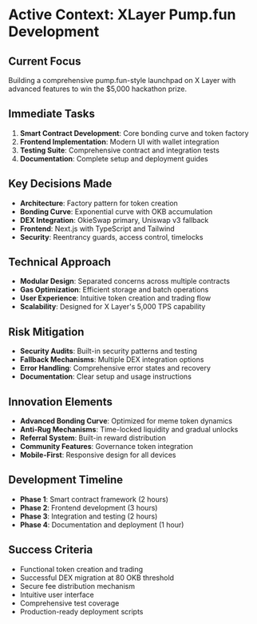 # Active Context: XLayer Pump.fun Development

## Current Focus
Building a comprehensive pump.fun-style launchpad on X Layer with advanced features to win the $5,000 hackathon prize.

## Immediate Tasks
1. **Smart Contract Development**: Core bonding curve and token factory
2. **Frontend Implementation**: Modern UI with wallet integration
3. **Testing Suite**: Comprehensive contract and integration tests
4. **Documentation**: Complete setup and deployment guides

## Key Decisions Made
- **Architecture**: Factory pattern for token creation
- **Bonding Curve**: Exponential curve with OKB accumulation
- **DEX Integration**: OkieSwap primary, Uniswap v3 fallback
- **Frontend**: Next.js with TypeScript and Tailwind
- **Security**: Reentrancy guards, access control, timelocks

## Technical Approach
- **Modular Design**: Separated concerns across multiple contracts
- **Gas Optimization**: Efficient storage and batch operations
- **User Experience**: Intuitive token creation and trading flow
- **Scalability**: Designed for X Layer's 5,000 TPS capability

## Risk Mitigation
- **Security Audits**: Built-in security patterns and testing
- **Fallback Mechanisms**: Multiple DEX integration options
- **Error Handling**: Comprehensive error states and recovery
- **Documentation**: Clear setup and usage instructions

## Innovation Elements
- **Advanced Bonding Curve**: Optimized for meme token dynamics
- **Anti-Rug Mechanisms**: Time-locked liquidity and gradual unlocks
- **Referral System**: Built-in reward distribution
- **Community Features**: Governance token integration
- **Mobile-First**: Responsive design for all devices

## Development Timeline
- **Phase 1**: Smart contract framework (2 hours)
- **Phase 2**: Frontend development (3 hours)
- **Phase 3**: Integration and testing (2 hours)
- **Phase 4**: Documentation and deployment (1 hour)

## Success Criteria
- Functional token creation and trading
- Successful DEX migration at 80 OKB threshold
- Secure fee distribution mechanism
- Intuitive user interface
- Comprehensive test coverage
- Production-ready deployment scripts
